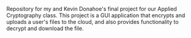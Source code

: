 Repository for my and Kevin Donahoe's final project for our Applied Cryptography class. This project is a GUI
application that encrypts and uploads a user's files to the cloud, and also provides functionality to 
decrypt and download the file.
